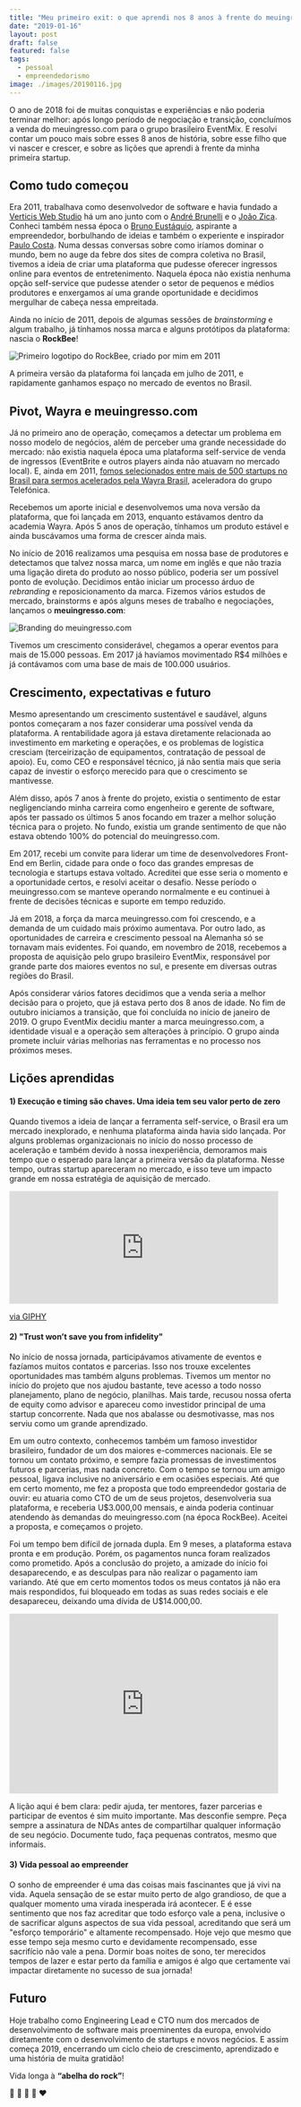 ```yaml
---
title: "Meu primeiro exit: o que aprendi nos 8 anos à frente do meuingresso.com"
date: "2019-01-16"
layout: post
draft: false
featured: false
tags:
  - pessoal
  - empreendedorismo
image: ./images/20190116.jpg
---
```


O ano de 2018 foi de muitas conquistas e experiências e não poderia terminar melhor: após longo período de negociação e transição, concluímos a venda do meuingresso.com para o grupo brasileiro EventMix. E resolvi contar um pouco mais sobre esses 8 anos de história, sobre esse filho que vi nascer e crescer, e sobre as lições que aprendi à frente da minha primeira startup.

## Como tudo começou

Era 2011, trabalhava como desenvolvedor de software e havia fundado a [Verticis Web Studio](http://www.verticis.com.br) há um ano junto com o [André Brunelli](https://www.linkedin.com/in/andrebrunelli/) e o [João Zica](https://www.linkedin.com/in/joaozica/). Conheci também nessa época o [Bruno Eustáquio](https://www.linkedin.com/in/brunoefa/), aspirante a empreendedor, borbulhando de ideias e também o experiente e inspirador [Paulo Costa](https://www.linkedin.com/in/paulo-vinicius-costa/). Numa dessas conversas sobre como iríamos dominar o mundo, bem no auge da febre dos sites de compra coletiva no Brasil, tivemos a ideia de criar uma plataforma que pudesse oferecer ingressos online para eventos de entretenimento. Naquela época não existia nenhuma opção self-service que pudesse atender o setor de pequenos e médios produtores e enxergamos aí uma grande oportunidade e decidimos mergulhar de cabeça nessa empreitada.

Ainda no início de 2011, depois de algumas sessões de _brainstorming_ e algum trabalho, já tínhamos nossa marca e alguns protótipos da plataforma: nascia o **RockBee**!

![Primeiro logotipo do RockBee, criado por mim em 2011](./images/20190116-rockbee.png "Logo Rockbee")

A primeira versão da plataforma foi lançada em julho de 2011, e rapidamente ganhamos espaço no mercado de eventos no Brasil.

## Pivot, Wayra e meuingresso.com

Já no primeiro ano de operação, começamos a detectar um problema em nosso modelo de negócios, além de perceber uma grande necessidade do mercado: não existia naquela época uma plataforma self-service de venda de ingressos (EventBrite e outros players ainda não atuavam no mercado local). E, ainda em 2011, [fomos selecionados entre mais de 500 startups no Brasil para sermos acelerados pela Wayra Brasil](https://thenextweb.com/la/2011/11/25/accelerator-wayra-announces-brazilian-selected-startups/), aceleradora do grupo Telefónica.

Recebemos um aporte inicial e desenvolvemos uma nova versão da plataforma, que foi lançada em 2013, enquanto estávamos dentro da academia Wayra. Após 5 anos de operação, tínhamos um produto estável e ainda buscávamos uma forma de crescer ainda mais.

No início de 2016 realizamos uma pesquisa em nossa base de produtores e detectamos que talvez nossa marca, um nome em inglês e que não trazia uma ligação direta do produto ao nosso público, poderia ser um possível ponto de evolução. Decidimos então iniciar um processo árduo de _rebranding_ e reposicionamento da marca. Fizemos vários estudos de mercado, brainstorms e após alguns meses de trabalho e negociações, lançamos o **meuingresso.com**:

![Branding do meuingresso.com](./images/20190116-branding.png "Branding meuingresso.com")

Tivemos um crescimento considerável, chegamos a operar eventos para mais de 15.000 pessoas. Em 2017 já havíamos movimentado R\$4 milhões e já contávamos com uma base de mais de 100.000 usuários.

## Crescimento, expectativas e futuro

Mesmo apresentando um crescimento sustentável e saudável, alguns pontos começaram a nos fazer considerar uma possível venda da plataforma. A rentabilidade agora já estava diretamente relacionada ao investimento em marketing e operações, e os problemas de logística cresciam (terceirização de equipamentos, contratação de pessoal de apoio). Eu, como CEO e responsável técnico, já não sentia mais que seria capaz de investir o esforço merecido para que o crescimento se mantivesse.

Além disso, após 7 anos à frente do projeto, existia o sentimento de estar negligenciando minha carreira como engenheiro e gerente de software, após ter passado os últimos 5 anos focando em trazer a melhor solução técnica para o projeto. No fundo, existia um grande sentimento de que não estava obtendo 100% do potencial do meuingresso.com.

Em 2017, recebi um convite para liderar um time de desenvolvedores Front-End em Berlin, cidade para onde o foco das grandes empresas de tecnologia e startups estava voltado. Acreditei que esse seria o momento e a oportunidade certos, e resolvi aceitar o desafio. Nesse período o meuingresso.com se manteve operando normalmente e eu continuei à frente de decisões técnicas e suporte em tempo reduzido.

Já em 2018, a força da marca meuingresso.com foi crescendo, e a demanda de um cuidado mais próximo aumentava. Por outro lado, as oportunidades de carreira e crescimento pessoal na Alemanha só se tornavam mais evidentes. Foi quando, em novembro de 2018, recebemos a proposta de aquisição pelo grupo brasileiro EventMix, responsável por grande parte dos maiores eventos no sul, e presente em diversas outras regiões do Brasil.

Após considerar vários fatores decidimos que a venda seria a melhor decisão para o projeto, que já estava perto dos 8 anos de idade. No fim de outubro iniciamos a transição, que foi concluída no início de janeiro de 2019. O grupo EventMix decidiu manter a marca meuingresso.com, a identidade visual e a operação sem alterações à princípio. O grupo ainda promete incluir várias melhorias nas ferramentas e no processo nos próximos meses.

## Lições aprendidas

#### 1) Execução e timing são chaves. Uma ideia tem seu valor perto de zero

Quando tivemos a ideia de lançar a ferramenta self-service, o Brasil era um mercado inexplorado, e nenhuma plataforma ainda havia sido lançada. Por alguns problemas organizacionais no início do nosso processo de aceleração e também devido à nossa inexperiência, demoramos mais tempo que o esperado para lançar a primeira versão da plataforma. Nesse tempo, outras startup apareceram no mercado, e isso teve um impacto grande em nossa estratégia de aquisição de mercado.

<iframe src="https://giphy.com/embed/l2Sqc3POpzkj5r8SQ" width="480" height="201" frameBorder="0" class="giphy-embed" allowFullScreen></iframe><p><a href="https://giphy.com/gifs/run-forrest-gump-l2Sqc3POpzkj5r8SQ">via GIPHY</a></p>

#### 2) "Trust won’t save you from infidelity"

No início de nossa jornada, participávamos ativamente de eventos e fazíamos muitos contatos e parcerias. Isso nos trouxe excelentes oportunidades mas também alguns problemas. Tivemos um mentor no início do projeto que nos ajudou bastante, teve acesso a todo nosso planejamento, plano de negócio, planilhas. Mais tarde, recusou nossa oferta de equity como advisor e apareceu como investidor principal de uma startup concorrente. Nada que nos abalasse ou desmotivasse, mas nos serviu como um grande aprendizado.

Em um outro contexto, conhecemos também um famoso investidor brasileiro, fundador de um dos maiores e-commerces nacionais. Ele se tornou um contato próximo, e sempre fazia promessas de investimentos futuros e parcerias, mas nada concreto. Com o tempo se tornou um amigo pessoal, ligava inclusive no aniversário e em ocasiões especiais. Até que em certo momento, me fez a proposta que todo empreendedor gostaria de ouvir: eu atuaria como CTO de um de seus projetos, desenvolveria sua plataforma, e receberia U\$3.000,00 mensais, e ainda poderia continuar atendendo às demandas do meuingresso.com (na época RockBee). Aceitei a proposta, e começamos o projeto.

Foi um tempo bem difícil de jornada dupla. Em 9 meses, a plataforma estava pronta e em produção. Porém, os pagamentos nunca foram realizados como prometido. Após a conclusão do projeto, a amizade do início foi desaparecendo, e as desculpas para não realizar o pagamento iam variando. Até que em certo momentos todos os meus contatos já não era mais respondidos, fui bloqueado em todas as suas redes sociais e ele desapareceu, deixando uma dívida de U\$14.000,00.

 <iframe src="https://giphy.com/embed/gPiTX2URom6fm" width="480" height="321" frameBorder="0" class="giphy-embed" allowFullScreen></iframe>

A lição aqui é bem clara: pedir ajuda, ter mentores, fazer parcerias e participar de eventos é sim muito importante. Mas desconfie sempre. Peça sempre a assinatura de NDAs antes de compartilhar qualquer informação de seu negócio. Documente tudo, faça pequenas contratos, mesmo que informais.

#### 3) Vida pessoal ao empreender

O sonho de empreender é uma das coisas mais fascinantes que já vivi na vida. Aquela sensação de se estar muito perto de algo grandioso, de que a qualquer momento uma virada inesperada irá acontecer. E é esse sentimento que nos faz acreditar que todo esforço vale a pena, inclusive o de sacrificar alguns aspectos de sua vida pessoal, acreditando que será um "esforço temporário" e altamente recompensado. Hoje vejo que mesmo que esse tempo seja mesmo curto e devidamente recompensado, esse sacrifício não vale a pena. Dormir boas noites de sono, ter merecidos tempos de lazer e estar perto da família e amigos é algo que certamente vai impactar diretamente no sucesso de sua jornada!

## Futuro

Hoje trabalho como Engineering Lead e CTO num dos mercados de desenvolvimento de software mais proeminentes da europa, envolvido diretamente com o desenvolvimento de startups e novos negócios. E assim começa 2019, encerrando um ciclo cheio de crescimento, aprendizado e uma história de muita gratidão!

Vida longa à **“abelha do rock”**!

🎉 🎸 🚀 🐝 ️️❤️
